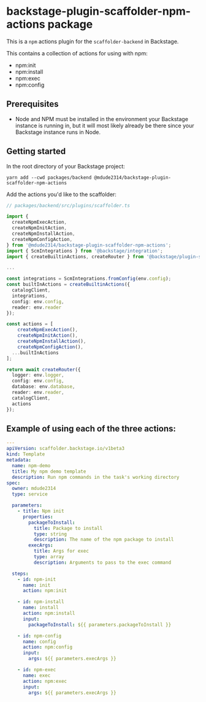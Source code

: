 # backstage-plugin-scaffolder-npm-actions package

This is a `npm` actions plugin for the `scaffolder-backend` in Backstage.

This contains a collection of actions for using with npm:

- npm:init
- npm:install
- npm:exec
- npm:config

## Prerequisites

- Node and NPM must be installed in the environment your Backstage instance is running in, but it will most likely already be there since your Backstage instance runs in Node.

## Getting started

In the root directory of your Backstage project:

```
yarn add --cwd packages/backend @mdude2314/backstage-plugin-scaffolder-npm-actions
```

Add the actions you'd like to the scaffolder:

```typescript
// packages/backend/src/plugins/scaffolder.ts

import {
  createNpmExecAction,
  createNpmInitAction,
  createNpmInstallAction,
  createNpmConfigAction,
} from '@mdude2314/backstage-plugin-scaffolder-npm-actions';
import { ScmIntegrations } from '@backstage/integration';
import { createBuiltinActions, createRouter } from '@backstage/plugin-scaffolder-backend';

...

const integrations = ScmIntegrations.fromConfig(env.config);
const builtInActions = createBuiltinActions({
  catalogClient,
  integrations,
  config: env.config,
  reader: env.reader
});

const actions = [
    createNpmExecAction(),
    createNpmInitAction(),
    createNpmInstallAction(),
    createNpmConfigAction(),
  ...builtInActions
];

return await createRouter({
  logger: env.logger,
  config: env.config,
  database: env.database,
  reader: env.reader,
  catalogClient,
  actions
});
```

## Example of using each of the three actions:

```yaml
---
apiVersion: scaffolder.backstage.io/v1beta3
kind: Template
metadata:
  name: npm-demo
  title: My npm demo template
  description: Run npm commands in the task's working directory
spec:
  owner: mdude2314
  type: service

  parameters:
    - title: Npm init
      properties:
        packageToInstall:
          title: Package to install
          type: string
          description: The name of the npm package to install
        execArgs:
          title: Args for exec
          type: array
          description: Arguments to pass to the exec command

  steps:
    - id: npm-init
      name: init
      action: npm:init

    - id: npm-install
      name: install
      action: npm:install
      input:
        packageToInstall: ${{ parameters.packageToInstall }}

    - id: npm-config
      name: config
      action: npm:config
      input:
        args: ${{ parameters.execArgs }}

    - id: npm-exec
      name: exec
      action: npm:exec
      input:
        args: ${{ parameters.execArgs }}
```
